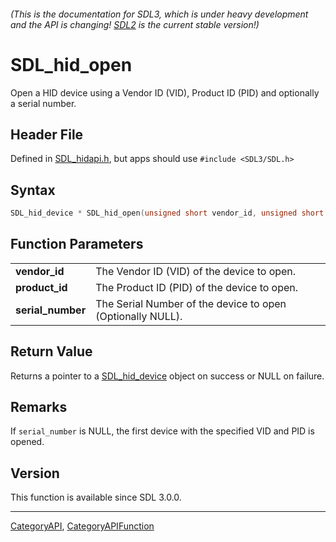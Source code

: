 ###### (This is the documentation for SDL3, which is under heavy development and the API is changing! [SDL2](https://wiki.libsdl.org/SDL2/) is the current stable version!)
# SDL_hid_open

Open a HID device using a Vendor ID (VID), Product ID (PID) and optionally a serial number.

## Header File

Defined in [SDL_hidapi.h](https://github.com/libsdl-org/SDL/blob/main/include/SDL3/SDL_hidapi.h), but apps should use `#include <SDL3/SDL.h>`

## Syntax

```c
SDL_hid_device * SDL_hid_open(unsigned short vendor_id, unsigned short product_id, const wchar_t *serial_number);

```

## Function Parameters

|                       |                                                            |
| --------------------- | ---------------------------------------------------------- |
| **vendor_id**         | The Vendor ID (VID) of the device to open.                 |
| **product_id**        | The Product ID (PID) of the device to open.                |
| **serial_number**     | The Serial Number of the device to open (Optionally NULL). |

## Return Value

Returns a pointer to a [SDL_hid_device](SDL_hid_device) object on success
or NULL on failure.

## Remarks

If `serial_number` is NULL, the first device with the specified VID and PID
is opened.

## Version

This function is available since SDL 3.0.0.

----
[CategoryAPI](CategoryAPI), [CategoryAPIFunction](CategoryAPIFunction)

